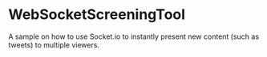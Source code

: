 # WebSocketScreeningTool
A sample on how to use Socket.io to instantly present new content (such as tweets) to multiple viewers.
